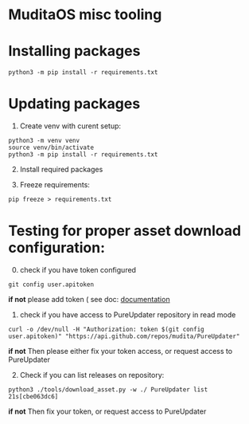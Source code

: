 MuditaOS misc tooling
=====================

# Installing packages

```
python3 -m pip install -r requirements.txt
```

# Updating packages

1. Create venv with curent setup:  
```
python3 -m venv venv
source venv/bin/activate
python3 -m pip install -r requirements.txt
```

2. Install required packages  

3. Freeze requirements:  
```
pip freeze > requirements.txt
```

# Testing for proper asset download configuration:

0. check if you have token configured

```
git config user.apitoken
```

**if not**  please add token ( see doc: [documentation](../doc/download_asset.md)

1. check if you have access to PureUpdater repository in read mode

```
curl -o /dev/null -H "Authorization: token $(git config user.apitoken)" "https://api.github.com/repos/mudita/PureUpdater"
```
**if not** Then please either fix your token access, or request access to PureUpdater

2. Check if you can list releases on repository:
```
python3 ./tools/download_asset.py -w ./ PureUpdater list                                                                                                                                             21s[cbe063dc6]
```

**if not** Then fix your token, or request access to PureUpdater
